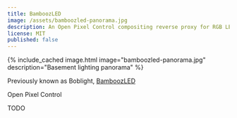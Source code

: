 ```yaml
---
title: BamboozLED
image: /assets/bamboozled-panorama.jpg
description: An Open Pixel Control compositing reverse proxy for RGB LED strips lets multiple clients control DIY lighting at once.
license: MIT
published: false
---
```


{% include_cached image.html image="bamboozled-panorama.jpg" description="Basement lighting panorama" %}

Previously known as Boblight, [BamboozLED](https://github.com/milkey-mouse/BamboozLED)

Open Pixel Control

TODO
